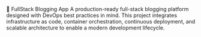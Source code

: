 🚀 FullStack Blogging App
A production-ready full-stack blogging platform designed with DevOps best practices in mind. This project integrates infrastructure as code, container orchestration, continuous deployment, and scalable architecture to enable a modern development lifecycle.

